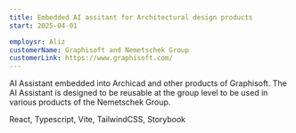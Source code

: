 ```yaml
---
title: Embedded AI assitant for Architectural design products
start: 2025-04-01

employsr: Aliz
customerName: Graphisoft and Nemetschek Group
customerLink: https://www.graphisoft.com/
---
```


AI Assistant embedded into Archicad and other products of Graphisoft. 
The AI Assistant is designed to be reusable at the group level to be used in various products of the Nemetschek Group.

React, Typescript, Vite, TailwindCSS, Storybook